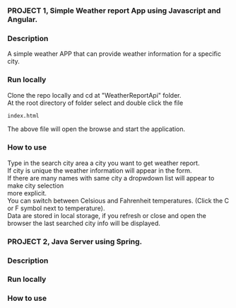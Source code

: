 ### PROJECT 1, Simple Weather report App using Javascript and Angular.  
 
### Description  
A simple weather APP  that can provide weather information for a specific city.  

### Run locally  
Clone the repo locally and cd at "WeatherReportApi" folder.  
At the root directory of folder select and double click the file      
```bash
index.html
```  
The above file will open the browse and start the application.  

### How to use  
Type in the search city area a city you want to get weather report.  
If city is unique the weather information will appear in the form.  
If there are many names with same city a dropwdown list will appear to make city selection   
more explicit.  
You can switch between Celsious and Fahrenheit temperatures. (Click the C or F symbol next to temperature).  
Data are stored in local storage, if you refresh or close and open the browser the last searched city info will be displayed.  

### PROJECT 2, Java Server using Spring.  

### Description  


### Run locally   

### How to use  
